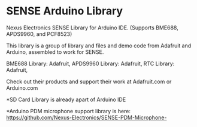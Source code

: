 # SENSE Arduino Library 

Nexus Electronics SENSE Library for Arduino IDE. (Supports BME688, APDS9960, and PCF8523)

This library is a group of library and files and demo code from Adafruit and Arduino, assembled to work for SENSE.

BME688 Library: Adafruit, 
APDS9960 Library: Adafruit, 
RTC Library: Adafruit, 

Check out their products and support their work at Adafruit.com or Arduino.com

*SD Card Library is already apart of Arduino IDE

*Arduino PDM microphone support library is here:
https://github.com/Nexus-Electronics/SENSE-PDM-Microphone-

